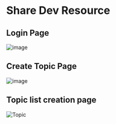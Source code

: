 # Share Dev Resource

## Login Page

![image](https://user-images.githubusercontent.com/37651620/115992017-25806080-a5eb-11eb-8e61-65afead3a90f.png)

## Create Topic Page

![image](https://user-images.githubusercontent.com/37651620/116003970-52029f80-a620-11eb-9ea8-3f6495eeb41d.png)

## Topic list creation page

![Topic](https://user-images.githubusercontent.com/37651620/116113766-88035a80-a6d8-11eb-863e-a1eb2776bd66.png)
